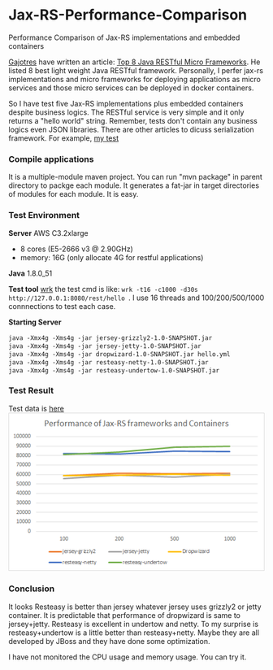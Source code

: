 # Jax-RS-Performance-Comparison
Performance Comparison of Jax-RS implementations and embedded containers

[Gajotres](http://www.gajotres.net/best-available-java-restful-micro-frameworks/#author-box) have written an article: [Top 8 Java RESTful Micro Frameworks](http://www.gajotres.net/best-available-java-restful-micro-frameworks/). He listed 8 best light weight Java RESTful framework.
Personally, I perfer jax-rs implementations and micro frameworks for deploying applications as micro services and those micro services can be deployed in docker containers.

So I have test five Jax-RS implementations plus embedded containers despite business logics. The RESTful service is very simple and it only returns a "hello world" string. Remember,  tests don't contain any business logics even JSON libraries.
There are other articles to dicuss serialization framework. For example, [my test](http://colobu.com/2014/08/26/java-serializer-comparison/)

### Compile applications
It is a multiple-module maven project.
You can run "mvn package" in parent directory to packge each module.
It generates a fat-jar in target directories of modules for each module.
It is easy.

### Test Environment
**Server**
AWS C3.2xlarge
- 8 cores (E5-2666 v3 @ 2.90GHz)
- memory: 16G (only allocate 4G for restful applications)

**Java**
1.8.0_51

**Test tool**
[wrk](https://github.com/wg/wrk)
the test cmd is like: `wrk -t16 -c1000 -d30s http://127.0.0.1:8080/rest/hello `.
I use 16 threads and 100/200/500/1000 connnections to test each case.

**Starting Server**
```
java -Xmx4g -Xms4g -jar jersey-grizzly2-1.0-SNAPSHOT.jar
java -Xmx4g -Xms4g -jar jersey-jetty-1.0-SNAPSHOT.jar
java -Xmx4g -Xms4g -jar dropwizard-1.0-SNAPSHOT.jar hello.yml 
java -Xmx4g -Xms4g -jar resteasy-netty-1.0-SNAPSHOT.jar 
java -Xmx4g -Xms4g -jar resteasy-undertow-1.0-SNAPSHOT.jar
```

### Test Result

Test data is [here](TestData.md)
![](performance.png)

### Conclusion
It looks Resteasy is better than jersey whatever jersey uses grizzly2 or jetty container.
It is predictable that performance of dropwizard is same to jersey+jetty.
Resteasy is excellent in undertow and netty.
To my surprise is resteasy+undertow is a little better than resteasy+netty. Maybe they are all developed by JBoss and they have done some optimization.

I have not monitored the CPU usage and memory usage. You can try it. 

